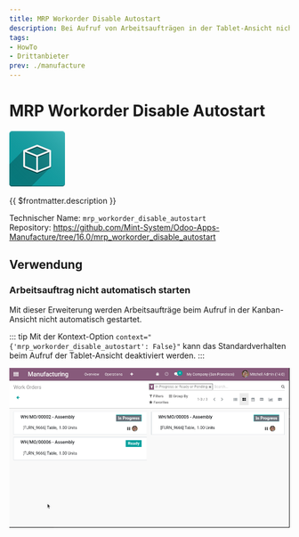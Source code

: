 ```yaml
---
title: MRP Workorder Disable Autostart
description: Bei Aufruf von Arbeitsaufträgen in der Tablet-Ansicht nicht automatisch starten.
tags:
- HowTo
- Drittanbieter
prev: ./manufacture
---
```

# MRP Workorder Disable Autostart
![icon_oms_box](attachments/icon_oms_box.png)

{{ $frontmatter.description }}

Technischer Name: `mrp_workorder_disable_autostart`\
Repository: <https://github.com/Mint-System/Odoo-Apps-Manufacture/tree/16.0/mrp_workorder_disable_autostart>

## Verwendung

### Arbeitsauftrag nicht automatisch starten

Mit dieser Erweiterung werden Arbeitsaufträge beim Aufruf in der Kanban-Ansicht nicht automatisch gestartet.

::: tip
Mit der Kontext-Option `context="{'mrp_workorder_disable_autostart': False}"` kann das Standardverhalten beim Aufruf der Tablet-Ansicht deaktiviert werden.
:::

![MRP Workorder Disable Autostart](attachments/MRP%20Workorder%20Disable%20Autostart.gif)